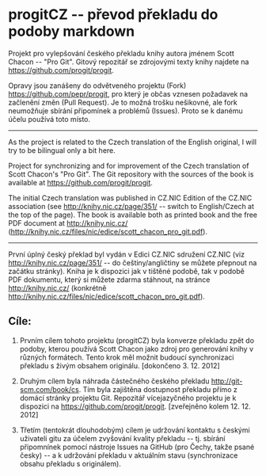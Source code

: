 # progitCZ -- převod překladu do podoby markdown

Projekt pro vylepšování českého překladu knihy autora jménem
Scott Chacon -- "Pro Git". Gitový repozitář se zdrojovými texty
knihy najdete na https://github.com/progit/progit.

Opravy jsou zanášeny do odvětveného projektu (Fork) https://github.com/pepr/progit,
pro který je občas vznesen požadavek na začlenění změn (Pull Request). Je to
možná trošku nešikovné, ale fork neumožňuje sbírání připomínek a problémů
(Issues). Proto se k danému účelu používá toto místo.

----------------

As the project is related to the Czech translation of the English original,
I will try to be bilingual only a bit here.

Project for synchronizing and for improvement of the Czech translation
of Scott Chacon's "Pro Git". The Git repository with the sources
of the book is available at https://github.com/progit/progit.

The initial Czech translation was published in CZ.NIC Edition
of the CZ.NIC association (see http://knihy.nic.cz/page/351/ -- switch
to English/Czech at the top of the page). The book is available both as printed
book and the free PDF document at http://knihy.nic.cz/
(http://knihy.nic.cz/files/nic/edice/scott_chacon_pro_git.pdf).

-----------------

První úplný český překlad byl vydán v Edici CZ.NIC sdružení CZ.NIC
(viz http://knihy.nic.cz/page/351/ -- do češtiny/angličtiny se můžete
přepnout na začátku stránky). Kniha je k dispozici jak v tištěné podobě,
tak v podobě PDF dokumentu, který si můžete zdarma stáhnout, na stránce
http://knihy.nic.cz/
(konkrétně http://knihy.nic.cz/files/nic/edice/scott_chacon_pro_git.pdf).

## Cíle:

1. Prvním cílem tohoto projektu (progitCZ) byla konverze překladu zpět do podoby,
   kterou používá Scott Chacon jako zdroj pro generování knihy v různých formátech.
   Tento krok měl možnit budoucí synchronizaci překladu s živým obsahem originálu.
   [dokončeno 3. 12. 2012]

2. Druhým cílem byla náhrada částečného českého překladu http://git-scm.com/book/cs.
   Tím byla zajištěna dostupnost překladu přímo z domácí stránky projektu Git.
   Repozitář vícejazyčného projektu je k dispozici
   na https://github.com/progit/progit. [zveřejněno kolem 12. 12. 2012]

3. Třetím (tentokrát dlouhodobým) cílem je udržování kontaktu s českými
   uživateli gitu za účelem zvyšování kvality překladu -- tj. sbírání
   připomnínek pomocí nástroje Issues na GitHub (pro Čechy, takže psané
   česky) -- a k udržování překladu v aktuálním stavu (synchronizace obsahu
   překladu s originálem).
